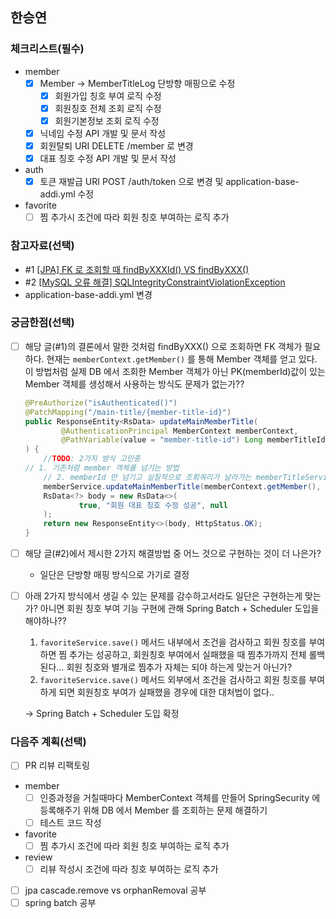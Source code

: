 ## 한승연

### 체크리스트(필수)

- member
    - [x]  Member → MemberTitleLog 단방향 매핑으로 수정
        - [x]  회원가입 칭호 부여 로직 수정
        - [x]  회원칭호 전체 조회 로직 수정
        - [x]  회원기본정보 조회 로직 수정
    - [x]  닉네임 수정 API 개발 및 문서 작성
    - [x]  회원탈퇴 URI DELETE /member 로 변경
    - [x]  대표 칭호 수정 API 개발 및 문서 작성
- auth
    - [x]  토큰 재발급 URI POST /auth/token 으로 변경 및 application-base-addi.yml 수정
- favorite
    - [ ]  찜 추가시 조건에 따라 회원 칭호 부여하는 로직 추가

### 참고자료(선택)

- #1 [[JPA] FK 로 조회할 때 findByXXXId() VS findByXXX()](https://www.notion.so/JPA-FK-findByXXXId-VS-findByXXX-81cdb3b44e8a4e7bbc7dad6dcbb543ae)
- #2 [[MySQL 오류 해결] SQLIntegrityConstraintViolationException](https://www.notion.so/MySQL-SQLIntegrityConstraintViolationException-4bae6fd8366540e29f1a7a2b3dfd5ea9)
- application-base-addi.yml 변경

### 궁금한점(선택)

- [ ]  해당 글(#1)의 결론에서 말한 것처럼 findByXXX() 으로 조회하면 FK 객체가 필요하다. 현재는 `memberContext.getMember()` 를 통해 Member 객체를 얻고 있다. 이 방법처럼 실제 DB 에서 조회한 Member 객체가 아닌 PK(memberId)값이 있는 Member 객체를 생성해서 사용하는 방식도 문제가 없는가??
    
    ```java
    @PreAuthorize("isAuthenticated()")
    @PatchMapping("/main-title/{member-title-id}")
    public ResponseEntity<RsData> updateMainMemberTitle(
            @AuthenticationPrincipal MemberContext memberContext,
            @PathVariable(value = "member-title-id") Long memberTitleId
    ) {
        //TODO: 2가지 방식 고민중
    // 1. 기존처럼 member 객체를 넘기는 방법
        // 2. memberId 만 넘기고 실질적으로 조회쿼리가 날라가는 memberTitleService.updateMainMemberTitle() 내에서 member 객체를 만들어 사용하는 방식
        memberService.updateMainMemberTitle(memberContext.getMember(), memberTitleId);
        RsData<?> body = new RsData<>(
                true, "회원 대표 칭호 수정 성공", null
        );
        return new ResponseEntity<>(body, HttpStatus.OK);
    }
    ```
    
- [ ]  해당 글(#2)에서 제시한 2가지 해결방법 중 어느 것으로 구현하는 것이 더 나은가?
    - 일단은 단방향 매핑 방식으로 가기로 결정
- [ ]  아래 2가지 방식에서 생길 수 있는 문제를 감수하고서라도 일단은 구현하는게 맞는가? 아니면 회원 칭호 부여 기능 구현에 관해 Spring Batch + Scheduler 도입을 해야하나??
    1. `favoriteService.save()` 메서드 내부에서 조건을 검사하고 회원 칭호를 부여하면 찜 추가는 성공하고, 회원칭호 부여에서 실패했을 때 찜추가까지 전체 롤백된다… 회원 칭호와 별개로 찜추가 자체는 되야 하는게 맞는거 아닌가?
    2. `favoriteService.save()` 메서드 외부에서 조건을 검사하고 회원 칭호를 부여하게 되면 회원칭호 부여가 실패했을 경우에 대한 대처법이 없다.. 
    
    → Spring Batch + Scheduler 도입 확정
    

### 다음주 계획(선택)

- [ ]  PR 리뷰 리팩토링
- member
    - [ ]  인증과정을 거칠때마다 MemberContext 객체를 만들어 SpringSecurity 에 등록해주기 위해 DB 에서 Member 를 조회하는 문제 해결하기
    - [ ]  테스트 코드 작성
- favorite
    - [ ]  찜 추가시 조건에 따라 회원 칭호 부여하는 로직 추가
- review
    - [ ]  리뷰 작성시 조건에 따라 칭호 부여하는 로직 추가
- [ ]  jpa cascade.remove vs orphanRemoval 공부
- [ ]  spring batch 공부
